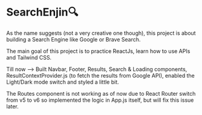 # SearchEnjin🔍
As the name suggests (not a very creative one though), this project is about building a Search Engine like Google or Brave Search. 

The main goal of this project is to practice ReactJs, learn how to use APIs and Tailwind CSS.

Till now --> Built Navbar, Footer, Results, Search & Loading components, ResultContextProvider.js (to fetch the results from Google API), enabled the Light/Dark mode switch and styled a little bit.

The Routes component is not working as of now due to React Router switch from v5 to v6 so implemented the logic in App.js itself, but will fix this issue later.
